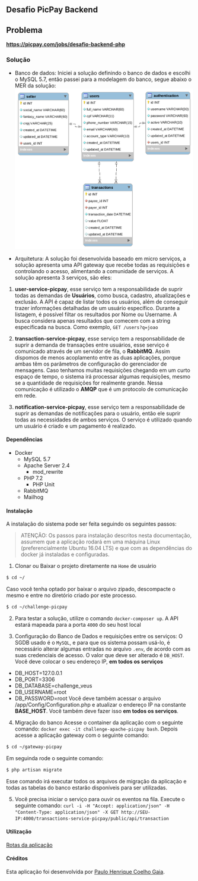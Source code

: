## Desafio PicPay Backend

## Problema

**https://picpay.com/jobs/desafio-backend-php**

### Solução
- Banco de dados:
Iniciei a solução definindo o banco de dados e escolhi o MySQL 5.7, então passei para a modelagem do banco, segue abaixo o MER da solução:
![alt text](https://github.com/ph-gaia/challenge-picpay/blob/master/MER-Challenge-PicPay.png)

- Arquitetura:
A solução foi desenvolvida baseado em micro serviços, a solução apresenta uma API gateway que recebe todas as requisições e controlando o acesso, alimentando a comunidade de serviços.
A solução apresenta 3 serviços, são eles:
1. **user-service-picpay**, esse serviço tem a responsabilidade de suprir todas as demandas de **Usuários**, como busca, cadastro, atualizações e exclusão.
A API é capaz de listar todos os usuários, além de conseguir trazer informações detalhadas de um usuário específico. Durante a listagem, é possível filtar os resultados por Nome ou Username. A busca considera apenas resultados que comecem com a string especificada na busca. Como exemplo, ``` GET /users?q=joao ```

2. **transaction-service-picpay**, esse serviço tem a responsabilidade de suprir a demanda de transações entre usuários, esse serviço é comunicado através de um servidor de fila, o **RabbitMQ**.
Assim dispomos de menos acoplamento entre as duas aplicações, porque ambas têm os parâmetros de configuração do gerenciador de mensagens.
Caso tenhamos muitas requisições chegando em um curto espaço de tempo, o sistema irá processar algumas requisições, mesmo se a quantidade de requisições for realmente grande.
Nessa comunicação é utilizado o **AMQP** que é um protocolo de comunicação em rede.

3. **notification-service-picpay**, esse serviço tem a responsabilidade de suprir as demandas de notificações para o usuário, então ele suprir todas as necessidades de ambos serviços.
O serviço é utilizado quando um usuário é criado e um pagamento é realizado.

#### Dependências
- Docker
  - MySQL 5.7
  - Apache Server 2.4
    - mod_rewrite
  - PHP 7.2
    - PHP Unit
  - RabbitMQ
  - Mailhog

#### Instalação
A instalação do sistema pode ser feita seguindo os seguintes passos:
> ATENÇÃO: Os passos para instalação descritos nesta documentação, assumem que a aplicação rodará em uma máquina Linux (preferencialmente Ubuntu 16.04 LTS) e que com as dependências do docker já instaladas e configuradas.

1. Clonar ou Baixar o projeto diretamente na `Home` de usuário
```bash
$ cd ~/
```
Caso você tenha optado por baixar o arquivo zipado, descompacte o mesmo e entre no diretório criado por este processo.
```bash
$ cd ~/challenge-picpay
```
2. Para testar a solução, utilize o comando ``` docker-composer up ```. A API estará mapeada para a porta ``` 4000 ``` do seu host local

3. Configuração do Banco de Dados e requisições entre os serviços:
O SGDB usado é o `MySQL`, e para que os sistema possam usá-lo, é necessário alterar algumas entradas no arquivo `.env`, de acordo com as suas credenciais de acesso.
O valor que deve ser alterado é `DB_HOST`. Você deve colocar o seu endereço IP, **em todos os serviços**
 - DB_HOST=127.0.0.1
 - DB_PORT=3306
 - DB_DATABASE=challenge_veus
 - DB_USERNAME=root
 - DB_PASSWORD=root
Você deve também acessar o arquivo /app/Config/Configuration.php e atualizar o endereço IP na constante **BASE_HOST**. Você também deve fazer isso **em todos os serviços**.

4. Migração do banco
Acesse o container da aplicação com o seguinte comando: ``` docker exec -it challenge-apache-picpay bash ```.
Depois acesse a aplicação gateway com o seguinte comando:
```bash
$ cd ~/gateway-picpay
```
Em seguinda rode o seguinte comando:
```bash
$ php artisan migrate
```
Esse comando irá executar todos os arquivos de migração da aplicação e todas as tabelas do banco estarão disponíveis para ser utilizadas.

5. Você precisa iniciar o serviço para ouvir os eventos na fila. Execute o seguinte comando:
``` curl -i -H "Accept: application/json" -H "Content-Type: application/json" -X GET http://SEU-IP:4000/transactions-service-picpay/public/api/transaction ```

#### Utilização
[Rotas da aplicação](app/gateway-picpay/readme.md)


#### Créditos
Esta aplicação foi desenvolvida por [Paulo Henrique Coelho Gaia](mailto:phcgaia11@yahoo.com.br).
